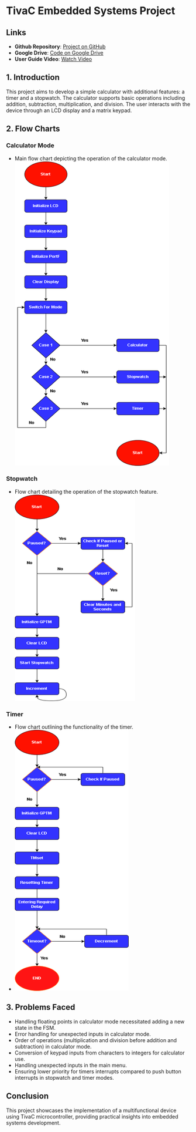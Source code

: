 # TivaC Embedded Systems Project

## Links
- **Github Repository**: [Project on GitHub](https://github.com/Omar-Mohamed-Ibrahim-Alsayed/TivaC-embedded-systems-project)
- **Google Drive**: [Code on Google Drive](https://drive.google.com/drive/folders/13GQw1VoO7xu5nyV1h9qRMcdAJnycDixN?usp=sharing)
- **User Guide Video**: [Watch Video](https://youtu.be/mP-zvlVB7Kk)

## 1. Introduction
This project aims to develop a simple calculator with additional features: a timer and a stopwatch. The calculator supports basic operations including addition, subtraction, multiplication, and division. The user interacts with the device through an LCD display and a matrix keypad.

## 2. Flow Charts
### Calculator Mode
- Main flow chart depicting the operation of the calculator mode.
 ![fc1](fc1.png)

### Stopwatch
- Flow chart detailing the operation of the stopwatch feature.
  ![fc2](fc2.png)

### Timer
- Flow chart outlining the functionality of the timer.
-  ![fc3](fc3.png)

## 3. Problems Faced
- Handling floating points in calculator mode necessitated adding a new state in the FSM.
- Error handling for unexpected inputs in calculator mode.
- Order of operations (multiplication and division before addition and subtraction) in calculator mode.
- Conversion of keypad inputs from characters to integers for calculator use.
- Handling unexpected inputs in the main menu.
- Ensuring lower priority for timers interrupts compared to push button interrupts in stopwatch and timer modes.

## Conclusion
This project showcases the implementation of a multifunctional device using TivaC microcontroller, providing practical insights into embedded systems development.

